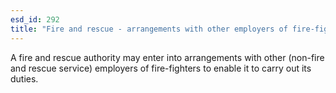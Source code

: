 ```yaml
---
esd_id: 292
title: "Fire and rescue - arrangements with other employers of fire-fighters"
---
```


A fire and rescue authority may enter into arrangements with other (non-fire and rescue service) employers of fire-fighters to enable it to carry out its duties.

